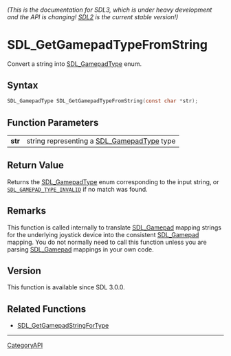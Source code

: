 ###### (This is the documentation for SDL3, which is under heavy development and the API is changing! [SDL2](https://wiki.libsdl.org/SDL2/) is the current stable version!)
# SDL_GetGamepadTypeFromString

Convert a string into [SDL_GamepadType](SDL_GamepadType) enum.

## Syntax

```c
SDL_GamepadType SDL_GetGamepadTypeFromString(const char *str);

```

## Function Parameters

|             |                                                               |
| ----------- | ------------------------------------------------------------- |
| **str**     | string representing a [SDL_GamepadType](SDL_GamepadType) type |

## Return Value

Returns the [SDL_GamepadType](SDL_GamepadType) enum corresponding to the
input string, or [`SDL_GAMEPAD_TYPE_INVALID`](SDL_GAMEPAD_TYPE_INVALID) if
no match was found.

## Remarks

This function is called internally to translate [SDL_Gamepad](SDL_Gamepad)
mapping strings for the underlying joystick device into the consistent
[SDL_Gamepad](SDL_Gamepad) mapping. You do not normally need to call this
function unless you are parsing [SDL_Gamepad](SDL_Gamepad) mappings in your
own code.

## Version

This function is available since SDL 3.0.0.

## Related Functions

* [SDL_GetGamepadStringForType](SDL_GetGamepadStringForType)

----
[CategoryAPI](CategoryAPI)

